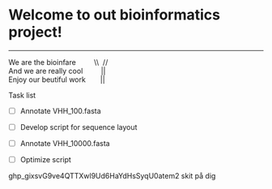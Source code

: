 # Welcome to out bioinformatics project!
***

We are the bioinfare &emsp; &emsp;\\\ &nbsp;// <br />
And we are really cool &emsp; &emsp;||   <br />
Enjoy our beutiful work &emsp; &ensp;||


Task list

- [ ] Annotate VHH_100.fasta
- [ ] Develop script for sequence layout
- [ ] Annotate VHH_10000.fasta
- [ ] Optimize script


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
skit på dig
